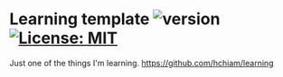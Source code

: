 # Learning template ![version](https://img.shields.io/github/release/hchiam/learning-template) [![License: MIT](https://img.shields.io/badge/License-MIT-yellow.svg)](https://github.com/hchiam/learning-template/blob/master/LICENSE)

Just one of the things I'm learning. <https://github.com/hchiam/learning>
